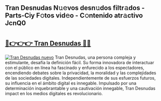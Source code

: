 ## Tran Desnudas N𝚞𝚎vos desn𝚞dos filtr𝚊dos - Parts-Ciy F𝚘tos vid𝚎o - C𝚘ntenido atr𝚊ctivo JcnQ0

# <h2><a href="http://mb1gvp4.tromn.icu/?c=Tran+Desnudas">🔗👉👉👉 Tran Desnudas 🔗🔗</a></h2>

[![Tran Desnudas nuevo](https://i.imgur.com/pEAQMta.gif)](http://mb1gvp4.tromn.icu/?c=Tran+Desnudas)
Tran Desnudas, una persona compleja y estimulante, desafía la definición fácil. Su forma innovadora de interactuar con el público en línea ha fascinado y enfurecido a los espectadores, encendiendo debates sobre la privacidad, la moralidad y las complejidades de las sociedades digitales. Independientemente de sus esfuerzos futuros, su influencia en el ámbito digital es innegable. Impulsado por una determinación inquebrantable y una cautivación innegable, Tran Desnudas impact en los medios digitales es revolucionario.
